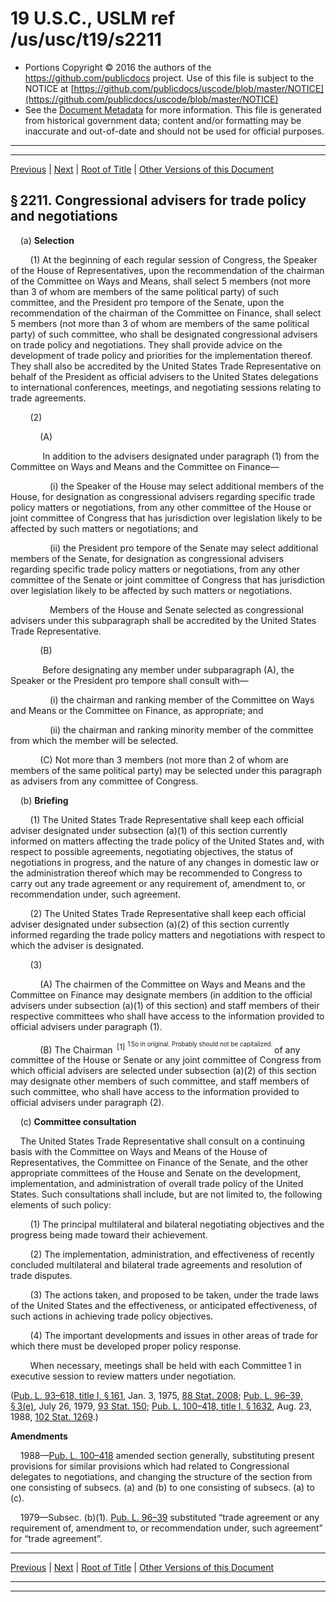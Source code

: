 ---
---

# 19 U.S.C., USLM ref /us/usc/t19/s2211

* Portions Copyright © 2016 the authors of the https://github.com/publicdocs project.
  Use of this file is subject to the NOTICE at [https://github.com/publicdocs/uscode/blob/master/NOTICE](https://github.com/publicdocs/uscode/blob/master/NOTICE)
* See the [Document Metadata](././../../../../../..//README.md) for more information.
  This file is generated from historical government data; content and/or formatting may be inaccurate and out-of-date and should not be used for official purposes.

----------
----------

[Previous](./../../../../../..//us/usc/t19/ch12/schI/pt6/m__us_usc_t19_ch12_schI_pt6.md) | [Next](./../../../../../..//us/usc/t19/ch12/schI/pt6/m__us_usc_t19_s2212.md) | [Root of Title](./../../../../../../) | [Other Versions of this Document](https://publicdocs.github.io/go/links?ns=uslm&ref=%2Fus%2Fusc%2Ft19%2Fs2211)

## § 2211. Congressional advisers for trade policy and negotiations

    (a) __Selection__ 

        (1) At the beginning of each regular session of Congress, the Speaker of the House of Representatives, upon the recommendation of the chairman of the Committee on Ways and Means, shall select 5 members (not more than 3 of whom are members of the same political party) of such committee, and the President pro tempore of the Senate, upon the recommendation of the chairman of the Committee on Finance, shall select 5 members (not more than 3 of whom are members of the same political party) of such committee, who shall be designated congressional advisers on trade policy and negotiations. They shall provide advice on the development of trade policy and priorities for the implementation thereof. They shall also be accredited by the United States Trade Representative on behalf of the President as official advisers to the United States delegations to international conferences, meetings, and negotiating sessions relating to trade agreements.

        (2)

            (A)

             In addition to the advisers designated under paragraph (1) from the Committee on Ways and Means and the Committee on Finance—

                (i) the Speaker of the House may select additional members of the House, for designation as congressional advisers regarding specific trade policy matters or negotiations, from any other committee of the House or joint committee of Congress that has jurisdiction over legislation likely to be affected by such matters or negotiations; and

                (ii) the President pro tempore of the Senate may select additional members of the Senate, for designation as congressional advisers regarding specific trade policy matters or negotiations, from any other committee of the Senate or joint committee of Congress that has jurisdiction over legislation likely to be affected by such matters or negotiations.

                Members of the House and Senate selected as congressional advisers under this subparagraph shall be accredited by the United States Trade Representative.

            (B)

             Before designating any member under subparagraph (A), the Speaker or the President pro tempore shall consult with—

                (i) the chairman and ranking member of the Committee on Ways and Means or the Committee on Finance, as appropriate; and

                (ii) the chairman and ranking minority member of the committee from which the member will be selected.

            (C) Not more than 3 members (not more than 2 of whom are members of the same political party) may be selected under this paragraph as advisers from any committee of Congress.

    (b) __Briefing__ 

        (1) The United States Trade Representative shall keep each official adviser designated under subsection (a)(1) of this section currently informed on matters affecting the trade policy of the United States and, with respect to possible agreements, negotiating objectives, the status of negotiations in progress, and the nature of any changes in domestic law or the administration thereof which may be recommended to Congress to carry out any trade agreement or any requirement of, amendment to, or recommendation under, such agreement.

        (2) The United States Trade Representative shall keep each official adviser designated under subsection (a)(2) of this section currently informed regarding the trade policy matters and negotiations with respect to which the adviser is designated.

        (3)

            (A) The chairmen of the Committee on Ways and Means and the Committee on Finance may designate members (in addition to the official advisers under subsection (a)(1) of this section) and staff members of their respective committees who shall have access to the information provided to official advisers under paragraph (1).

            (B) The Chairman  <sup>\[1\]</sup>  <sup><sup> 1 So in original. Probably should not be capitalized. </sup></sup>  of any committee of the House or Senate or any joint committee of Congress from which official advisers are selected under subsection (a)(2) of this section may designate other members of such committee, and staff members of such committee, who shall have access to the information provided to official advisers under paragraph (2).

    (c) __Committee consultation__ 

    The United States Trade Representative shall consult on a continuing basis with the Committee on Ways and Means of the House of Representatives, the Committee on Finance of the Senate, and the other appropriate committees of the House and Senate on the development, implementation, and administration of overall trade policy of the United States. Such consultations shall include, but are not limited to, the following elements of such policy:

        (1) The principal multilateral and bilateral negotiating objectives and the progress being made toward their achievement.

        (2) The implementation, administration, and effectiveness of recently concluded multilateral and bilateral trade agreements and resolution of trade disputes.

        (3) The actions taken, and proposed to be taken, under the trade laws of the United States and the effectiveness, or anticipated effectiveness, of such actions in achieving trade policy objectives.

        (4) The important developments and issues in other areas of trade for which there must be developed proper policy response.

        When necessary, meetings shall be held with each Committee 1 in executive session to review matters under negotiation.

([Pub. L. 93–618, title I, § 161][/us/pl/93/618/s161], Jan. 3, 1975, [88 Stat. 2008][/us/stat/88/2008]; [Pub. L. 96–39, § 3(e)][/us/pl/96/39/s3/e], July 26, 1979, [93 Stat. 150][/us/stat/93/150]; [Pub. L. 100–418, title I, § 1632][/us/pl/100/418/s1632], Aug. 23, 1988, [102 Stat. 1269][/us/stat/102/1269].)

 __Amendments__ 

    1988—[Pub. L. 100–418][/us/pl/100/418] amended section generally, substituting present provisions for similar provisions which had related to Congressional delegates to negotiations, and changing the structure of the section from one consisting of subsecs. (a) and (b) to one consisting of subsecs. (a) to (c).

    1979—Subsec. (b)(1). [Pub. L. 96–39][/us/pl/96/39] substituted “trade agreement or any requirement of, amendment to, or recommendation under, such agreement” for “trade agreement”.

----------

[Previous](./../../../../../..//us/usc/t19/ch12/schI/pt6/m__us_usc_t19_ch12_schI_pt6.md) | [Next](./../../../../../..//us/usc/t19/ch12/schI/pt6/m__us_usc_t19_s2212.md) | [Root of Title](./../../../../../../) | [Other Versions of this Document](https://publicdocs.github.io/go/links?ns=uslm&ref=%2Fus%2Fusc%2Ft19%2Fs2211)

----------
----------

[/us/pl/93/618/s161]: https://publicdocs.github.io/go/links?ns=uslm&ref=%2Fus%2Fpl%2F93%2F618%2Fs161
[/us/stat/88/2008]: https://publicdocs.github.io/go/links?ns=uslm&ref=%2Fus%2Fstat%2F88%2F2008
[/us/pl/96/39/s3/e]: https://publicdocs.github.io/go/links?ns=uslm&ref=%2Fus%2Fpl%2F96%2F39%2Fs3%2Fe
[/us/stat/93/150]: https://publicdocs.github.io/go/links?ns=uslm&ref=%2Fus%2Fstat%2F93%2F150
[/us/pl/100/418/s1632]: https://publicdocs.github.io/go/links?ns=uslm&ref=%2Fus%2Fpl%2F100%2F418%2Fs1632
[/us/stat/102/1269]: https://publicdocs.github.io/go/links?ns=uslm&ref=%2Fus%2Fstat%2F102%2F1269
[/us/pl/100/418]: https://publicdocs.github.io/go/links?ns=uslm&ref=%2Fus%2Fpl%2F100%2F418
[/us/pl/96/39]: https://publicdocs.github.io/go/links?ns=uslm&ref=%2Fus%2Fpl%2F96%2F39


